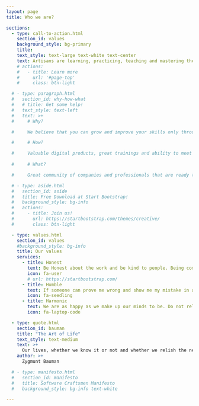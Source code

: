 ```yaml
---
layout: page
title: Who we are?

sections:
  - type: call-to-action.html
    section_id: values
    background_style: bg-primary
    title:
    text_style: text-large text-white text-center
    text: Artisans are learning, practicing, teaching and mastering their skills and provides digital products to achieve smart goals at employee, organisational and society level and help every person to reach their full potential.
    # actions:
    #   - title: Learn more
    #     url: '#page-top'
    #     class: btn-light

  # - type: paragraph.html
  #   section_id: why-how-what
  #   # title: Get some help!
  #   text_style: text-left
  #   text: >+
  #     # Why?

  #     We believe that you can grow and improve your skills only through communication, help and cooperation with others members of very skilful community. Someday we want you to join us to help others to grow also.

  #     # How?

  #     Valuable digital products, great trainings and ability to meet people not only from your local area as online catalog of the best artisans you find in our Universe.
      
  #     # What?

  #     Great community of companies and professionals that are ready to change the World to make it better place so humanity can thrive!

  # - type: aside.html
  #   section_id: aside
  #   title: Free Download at Start Bootstrap!
  #   background_style: bg-info
  #   actions:
  #     - title: Join us!
  #       url: https://startbootstrap.com/themes/creative/
  #       class: btn-light

  - type: values.html
    section_id: values
    #background_style: bg-info
    title: Our values
    services:
      - title: Honest
        text: Be Honest about the work and be kind to people. Being compassionate is key to success. Treat others in respectful way while being constructive and supportive. "Be soft on the person and hard on the problem"
        icon: fa-user
        # url: https://startbootstrap.com/
      - title: Humble
        text: If someone can prove me wrong and show me my mistake in any tought or action, I shall gladly change. I seek the truth, which never harmed anyone. The harm is o persit in one's own self-deception and ignorance (Marcus Aurelius). *Never* be ashamed to ask for help.
        icon: fa-seedling
      - title: Harmonic
        text: We are as happy as we make up our minds to be. Do not rely on luck. "No man was ever wise by chance". Protect your focus and share your knowledge with others to become trully happy.
        icon: fa-laptop-code

  - type: quote.html
    section_id: bauman
    title: "The Art of Life"
    text_style: text-medium
    text: >+
      Our lives, whether we know it or not and whether we relish the news or bewail it, are works of art. To live our lives as the art of life demands, we must, just like the artists of any art, set ourselves challenges which are difficult to confront point-blank; we must choose targets that are well beyond our reach, and standards of excellence that vexingly seem to stay stubbornly far above our ability to match whatever we do or may be doing. <span>We need to attempt the impossible</span>. And we can only hope, with no support from a trustworthy favourable prognosis (let alone from certainty), that with a long and grinding effort we may sometime manage to match those standards and reach those targets and so rise to the challenge.
    author: >+
      Zygmunt Bauman

  # - type: manifesto.html
  #   section_id: manifesto
  #   title: Software Craftsmen Manifesto
  #   background_style: bg-info text-white

---
```

